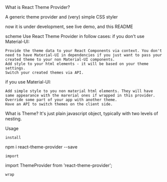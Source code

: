 What is React Theme Provider?

A generic theme provider and (very) simple CSS styler

now it is under development, see live demo, and this README

scheme
Use React Theme Provider in follow cases:
if you don't use Material-UI:

    Provide the theme data to your React Components via context. You don't need to have Material-UI in dependencies if you just want to pass your created theme to your non Material-UI components.
    Add style to your html elements - it will be based on your theme settings.
    Switch your created themes via API.

if you use Material-UI:

    Add simple style to you non material html elements. They will have same appearance with the marerial ones if wrapped in this provider.
    Override some part of your app with another theme.
    Have an API to switch themes on the client side.

What is Theme?
It's just plain javascript object, typically with two levels of nesting.

Usage

    install

npm i react-theme-provider --save

    import

import ThemeProvider from 'react-theme-provider';

    wrap

<ThemeProvider>
  <YourThemedComponentOrPlainHTML />
</ThemeProvider>

